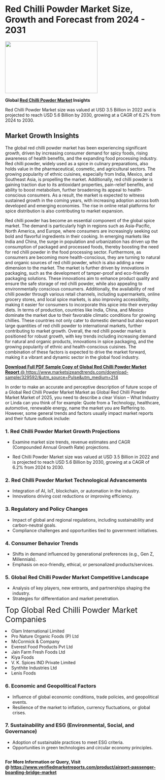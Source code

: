 <H1>Red Chilli Powder Market Size, Growth and Forecast from 2024 - 2031</H1><img class="aligncenter size-medium wp-image-584254" src="https://thirdeyenews.in/wp-content/uploads/2024/09/Global-Market-Research-300x168.jpeg" alt="" width="300" height="168" /><p><strong>Global&nbsp;<a href="https://www.marketsizeandtrends.com/download-sample/329592/&amp;utm_source=Pulse&amp;utm_medium=214">Red Chilli Powder Market</a> Insights</strong></p><p>Red Chilli Powder Market size was valued at USD 3.5 Billion in 2022 and is projected to reach USD 5.6 Billion by 2030, growing at a CAGR of 6.2% from 2024 to 2030.</p><p><h2>Market Growth Insights</h2> <p>The global red chilli powder market has been experiencing significant growth, driven by increasing consumer demand for spicy foods, rising awareness of health benefits, and the expanding food processing industry. Red chilli powder, widely used as a spice in culinary preparations, also holds value in the pharmaceutical, cosmetic, and agricultural sectors. The growing popularity of ethnic cuisines, especially from India, Mexico, and Southeast Asia, is propelling the market. Additionally, red chilli powder is gaining traction due to its antioxidant properties, pain-relief benefits, and ability to boost metabolism, further broadening its appeal to health-conscious consumers. As a result, the market is expected to witness sustained growth in the coming years, with increasing adoption across both developed and emerging economies. The rise in online retail platforms for spice distribution is also contributing to market expansion.</p> <p><a href="#"></a></p> <p>Red chilli powder has become an essential component of the global spice market. The demand is particularly high in regions such as Asia-Pacific, North America, and Europe, where consumers are increasingly seeking out bold and flavorful ingredients in their cooking. In emerging markets like India and China, the surge in population and urbanization has driven up the consumption of packaged and processed foods, thereby boosting the need for red chilli powder in the food processing sector. Furthermore, as consumers are becoming more health-conscious, they are turning to natural and organic sources of red chilli powder, which is also adding a new dimension to the market. The market is further driven by innovations in packaging, such as the development of tamper-proof and eco-friendly packaging solutions. These innovations aim to enhance product quality and ensure the safe storage of red chilli powder, while also appealing to environmentally conscious consumers. Additionally, the availability of red chilli powder through various retail channels, including supermarkets, online grocery stores, and local spice markets, is also improving accessibility, making it easier for consumers to incorporate this spice into their everyday diets. In terms of production, countries like India, China, and Mexico dominate the market due to their favorable climatic conditions for growing chillies. These countries not only cater to domestic demand but also export large quantities of red chilli powder to international markets, further contributing to market growth. Overall, the red chilli powder market is positioned for robust growth, with key trends including increasing demand for natural and organic products, innovations in spice packaging, and the growing popularity of ethnic and health-conscious cuisines. The combination of these factors is expected to drive the market forward, making it a vibrant and dynamic sector in the global food industry.</p> <p><a href="#"></p><p><span class=""><strong>Download Full PDF Sample Copy of Global Red Chilli Powder Market Report</strong> @ <a href="https://www.marketsizeandtrends.com/download-sample/329592/&amp;utm_source=Pulse&amp;utm_medium=214" target="_blank">https://www.marketsizeandtrends.com/download-sample/329592/&amp;utm_source=Pulse&amp;utm_medium=214</a></span></p><p>In order to make an accurate and perceptive description of future scope of a Global&nbsp;Red Chilli Powder Market Market as Global&nbsp;Red Chilli Powder Market Market of 2025, you need to describe a clear Vision &ndash; What Industry or Linda can you think of for example: Quote from a Technology, healthcare, automotive, renewable energy, name the market you are Reffering to. However, some general trends and factors usually impact market reports and their future outlook include:</p><h3>1.&nbsp;<strong>Red Chilli Powder Market Growth Projections</strong></h3><ul><li>Examine market size trends, revenue estimates and CAGR (Compounded Annual Growth Rate) projections.</li><li><p>Red Chilli Powder Market size was valued at USD 3.5 Billion in 2022 and is projected to reach USD 5.6 Billion by 2030, growing at a CAGR of 6.2% from 2024 to 2030.</p></li></ul><h3>2.&nbsp;<strong>Red Chilli Powder Market Technological Advancements</strong></h3><ul><li>Integration of AI, IoT, blockchain, or automation in the industry.</li><li>Innovations driving cost reductions or improving efficiency.</li></ul><h3>3.&nbsp;<strong>Regulatory and Policy Changes</strong></h3><ul><li>Impact of global and regional regulations, including sustainability and carbon-neutral goals.</li><li>Compliance challenges and opportunities tied to government initiatives.</li></ul><h3>4.&nbsp;<strong>Consumer Behavior Trends</strong></h3><ul><li>Shifts in demand influenced by generational preferences (e.g., Gen Z, Millennials).</li><li>Emphasis on eco-friendly, ethical, or personalized products/services.</li></ul><h3>5.&nbsp;<strong>Global Red Chilli Powder Market Competitive Landscape</strong></h3><ul><li>Analysis of key players, new entrants, and partnerships shaping the industry.</li><li>Strategies for differentiation and market penetration.</li></ul><p data-pm-slice="1 1 []"><span style="color: inherit; font-family: inherit; font-size: 25px;">Top Global Red Chilli Powder Market Companies</span></p><div class="" data-test-id=""><p><li>Olam International Limited</li><li> Pro Nature Organic Foods (P) Ltd</li><li> McCormick & Company</li><li> Everest Food Products Pvt Ltd</li><li> Jain Farm Fresh Foods Ltd</li><li> Kiya Foods</li><li> V. K. Spices IND Private Limited</li><li> Synthite Industries Ltd</li><li> Lenis Foods</li></p></div><h3>6.&nbsp;<strong>Economic and Geopolitical Factors</strong></h3><ul><li>Influence of global economic conditions, trade policies, and geopolitical events.</li><li>Resilience of the market to inflation, currency fluctuations, or global crises.</li></ul><h3>7.&nbsp;<strong>Sustainability and ESG (Environmental, Social, and Governance)</strong></h3><ul><li>Adoption of sustainable practices to meet ESG criteria.</li><li>Opportunities in green technologies and circular economy principles.</li></ul><h2><strong style="font-size: 14px;">For More Information or Query, Visit @&nbsp;</strong><a style="background-color: #ffffff; font-size: 14px;" href="https://www.marketsizeandtrends.com/report/red-chilli-powder-market/" target="_blank">https://www.verifiedmarketreports.com/product/airport-passenger-boarding-bridge-market</a></h2>
